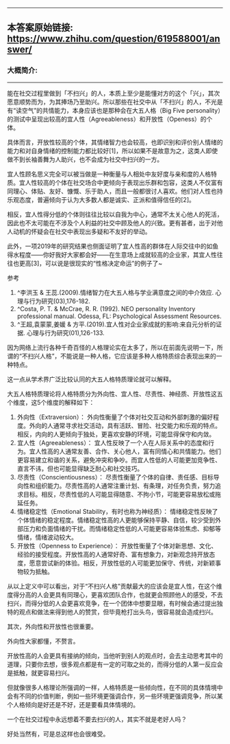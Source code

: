 ----------------------------------------
## 本答案原始链接: https://www.zhihu.com/question/619588001/answer/
### 大概简介: 
----------------------------------------
能在社交过程里做到「不扫兴」的人，本质上至少是能懂对方的这个「兴」，其次愿意顺势而为，为其捧场乃至助兴。所以那些在社交中从「不扫兴」的人，不光是有“读空气”的共情能力，本身应该也是那种会在大五人格（Big Five personality）的测试中呈现出较高的宜人性（Agreeableness）和开放性（Openess）的个体。

具体而言，开放性较高的个体，其情绪智力也会较高，也即识别和评价别人情绪的能力和对自身情绪的控制能力都比较好[1]，所以如果不是故意为之，这类人即使做不到长袖善舞为人助兴，也不会成为社交中扫兴的一方。

宜人性顾名思义完全可以被当做是一种衡量与人相处中友好度与亲和度的人格特质。宜人性较高的个体在社交场合中更倾向于表现出乐群和包容，这类人不仅富有同理心、体贴、友好、慷慨、乐于助人，而且一般都很讨人喜欢。他们对人性也持乐观态度，普遍倾向于认为大多数人都是诚实、正派和值得信任的[2]。

相反，宜人性得分低的个体则往往比较以自我为中心，通常不太关心他人的死活，因此也不太可能在不涉及个人利益的社交中顾及他人的兴致。更有甚者，出于对他人动机的怀疑会在社交中表现出多疑和不友好的举动。

此外，一项2019年的研究结果也侧面证明了宜人性高的群体在人际交往中的如鱼得水程度——你好我好大家都会好——在生意场上成就较高的企业家，其宜人性往往也更高[3]，可以说是很现实的“性格决定命运”的例子了~


参考

 1. ^李洪玉 & 王蕊.(2009).情绪智力在大五人格与学业满意度之间的中介效应. 心理与行为研究(03),176-182.
 2. ^Costa, P. T. & McCrae, R. R. (1992). NEO personality Inventory professional manual. Odessa, FL: Psychological Assessment Resources.
 3. ^王超,袁蒙蒙,姜媛 & 方平.(2019).宜人性对企业家成就的影响:来自元分析的证据. 心理与行为研究(01),126-133.

因为网络上流行各种千奇百怪的人格理论实在太多了，所以在前面先说明一下，所谓的“不扫兴人格”，不能说是一种人格，它应该是多种人格特质综合表现出来的一种特点。

这一点从学术界广泛比较认同的大五人格特质理论就可以解释。

大五人格特质理论将人格特质分为外向性、宜人性、尽责性、神经质、开放性这五个维度，这5个维度的解释如下：

 1. 外向性（Extraversion）： 外向性衡量了个体对社交互动和外部刺激的偏好程度。外向的人通常寻求社交活动，具有活跃、冒险、社交能力和乐观的特点。相反，内向的人更倾向于独处，更喜欢安静的环境，可能显得保守和内敛。
 2. 宜人性（Agreeableness）： 宜人性反映了一个人在人际关系中的态度和行为。宜人性高的人通常友善、合作、关心他人，富有同情心和共情能力。他们更容易建立和谐的关系，避免冲突和争吵。而宜人性低的人可能更加竞争性、直言不讳，但也可能显得缺乏耐心和社交技巧。
 3. 尽责性（Conscientiousness）： 尽责性衡量了个体的自律、责任感、目标导向性和组织能力。尽责性高的人通常注重计划、有条理，对任务负责，努力追求目标。相反，尽责性低的人可能显得随意、不拘小节，可能更容易放松或拖延任务。
 4. 情绪稳定性（Emotional Stability，有时也称为神经质）： 情绪稳定性反映了个体情绪的稳定程度。情绪稳定性高的人更能够保持平静、自信，较少受到外部压力和负面情绪的干扰。而情绪稳定性低的人可能更容易体验焦虑、抑郁等情绪，情绪波动较大。
 5. 开放性（Openness to Experience）： 开放性衡量了个体对新思想、文化、经验的接受程度。开放性高的人通常好奇、富有想象力，对新观念持开放态度，愿意尝试新的体验。相反，开放性低的人可能更加保守、传统，对新颖事物较为抵触。

从以上定义中可以看出，对于“不扫兴人格”贡献最大的应该会是宜人性，在这个维度得分高的人会更具有同理心，更喜欢团队合作，也就更会照顾他人的感受，不去扫兴，而得分低的人会更喜欢竞争，在一个团体中想要显眼，有时候会通过提出独特的观点和做法来得到他人的赞赏，但毕竟枪打出头鸟，很容易就会造成扫兴。

其次，外向性和开放性也很重要。

外向性大家都懂，不赘言。

开放性高的人会更具有接纳的倾向，当他听到别人的观点时，会去主动思考其中的道理，只要你去想，很多观点都是有一定的可取之处的，而得分低的人第一反应会是抵触，就更容易扫兴。

但就像很多人格理论所强调的一样，人格特质是一些倾向性，在不同的具体情境中会有不同的价值判断，例如一些环境更强调合作，另一些环境更强调竞争，所以某个人格倾向是好还是不好，还是要看具体情境的。

一个在社交过程中永远想着不要去扫兴的人，其实不就是老好人吗？

好处当然有，可是总这样也会很难受。
